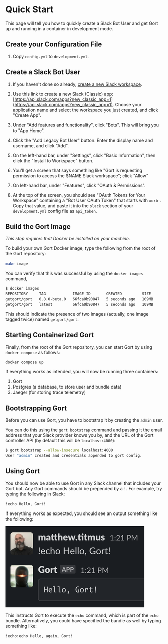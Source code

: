 # Quick Start

This page will tell you how to quickly create a Slack Bot User and get Gort up and running in a container in development mode.

## Create your Configuration File

1. Copy `config.yml` to `development.yml`.

## Create a Slack Bot User

1. If you haven't done so already, [create a new Slack workspace](https://slack.com/help/articles/206845317-Create-a-Slack-workspace).

1. Use this link to create a new Slack (Classic) app: [https://api.slack.com/apps?new_classic_app=1](https://api.slack.com/apps?new_classic_app=1). Choose your application name and select the workspace you just created, and click "Create App".

1. Under "Add features and functionality", click "Bots". This will bring you to "App Home".

1. Click the "Add Legacy Bot User" button. Enter the display name and username, and click "Add".

1. On the left-hand bar, under "Settings", click "Basic Information", then click the "Install to Workspace" button.

1. You'll get a screen that says something like "Gort is requesting permission to access the $NAME Slack workspace"; click "Allow"

1. On left-hand bar, under "Features", click "OAuth & Permissions".

1. At the top of the screen, you should see "OAuth Tokens for Your Workspace" containing a "Bot User OAuth Token" that starts with `xoxb-`. Copy that value, and paste it into the `slack` section of your `development.yml` config file as `api_token`.

## Build the Gort Image

_This step requires that Docker be installed on your machine._

To build your own Gort Docker image, type the following from the root of the Gort repository:

```bash
make image
```

You can verify that this was successful by using the `docker images` command,

```bash
$ docker images
REPOSITORY     TAG            IMAGE ID       CREATED         SIZE
getgort/gort   0.8.0-beta.0   66fca0b90847   5 seconds ago   109MB
getgort/gort   latest         66fca0b90847   5 seconds ago   109MB
```

This should indicate the presence of two images (actually, one image tagged twice) named `getgort/gort`.

## Starting Containerized Gort

Finally, from the root of the Gort repository, you can start Gort by using `docker compose` as follows:

```bash
docker compose up
```

If everything works as intended, you will now be running three containers: 

1. Gort
2. Postgres (a database, to store user and bundle data)
3. Jaeger (for storing trace telemetry)

## Bootstrapping Gort

Before you can use Gort, you have to bootstrap it by creating the `admin` user.

You can do this using the `gort bootstrap` command and passing it the email address that your Slack provider knows you by, and the URL of the Gort controller API (by default this will be `localhost:4000`):

```bash
$ gort bootstrap --allow-insecure localhost:4000
User "admin" created and credentials appended to gort config.
```

## Using Gort

You should now be able to use Gort in any Slack channel that includes your Gort bot. Any Gort commands should be prepended by a `!`. For example, try typing the following in Slack:

`!echo Hello, Gort!`

If everything works as expected, you should see an output something like the following:

![Hello, Gort!](images/hello-gort.png "Hello, Gort!")

This instructs Gort to execute the `echo` command, which is part of the `echo` bundle. Alternatively, you could have specified the bundle as well by typing something like:

`!echo:echo Hello, again, Gort!`


